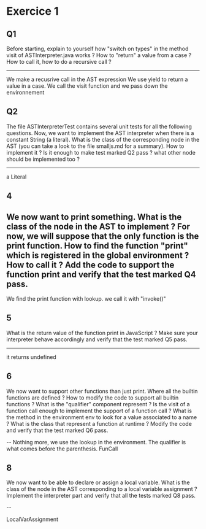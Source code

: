 
# Exercice 1

## Q1

Before starting, explain to yourself how "switch on types" in the method visit of ASTInterpreter.java works ?
How to "return" a value from a case ?
How to call it, how to do a recursive call ? 

---
We make a recusrive call in the AST expression
We use yield to return a value in a case.
We call the visit function and we pass down the environnement

## Q2

The file ASTInterpreterTest contains several unit tests for all the following questions.
Now, we want to implement the AST interpreter when there is a constant String (a literal).
What is the class of the corresponding node in the AST (you can take a look to the file smalljs.md for a summary).
How to implement it ?
Is it enough to make test marked Q2 pass ? what other node should be implemented too ? 

---
a Literal


## 4
We now want to print something.
What is the class of the node in the AST to implement ?
For now, we will suppose that the only function is the print function. How to find the function "print" which is registered in the global environment ? How to call it ?
Add the code to support the function print and verify that the test marked Q4 pass. 
---

We find the print function with lookup.
we call it with "invoke()"

## 5

What is the return value of the function print in JavaScript ?
Make sure your interpreter behave accordingly and verify that the test marked Q5 pass. 

---
it returns undefined

## 6

We now want to support other functions than just print.
Where all the builtin functions are defined ?
How to modify the code to support all builtin functions ? What is the "qualifier" component represent ?
Is the visit of a function call enough to implement the support of a function call ? What is the method in the environment env to look for a value associated to a name ?
What is the class that represent a function at runtime ?
Modify the code and verify that the test marked Q6 pass. 

-- 
Nothing more, we use the lookup in the environment.
The qualifier is what comes before the parenthesis.
FunCall

## 8

We now want to be able to declare or assign a local variable.
What is the class of the node in the AST corresponding to a local variable assignment ?
Implement the interpreter part and verify that all the tests marked Q8 pass. 

--

LocalVarAssignment